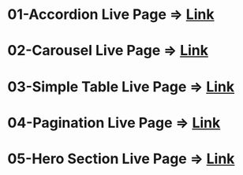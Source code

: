 # 01-Accordion Live Page => [Link](https://accordian-component.netlify.app/)

# 02-Carousel Live Page => [Link](https://carousel-component99.netlify.app/)

# 03-Simple Table Live Page => [Link](https://simple-table99.netlify.app/)

# 04-Pagination Live Page => [Link](https://section-six-challenge-one.netlify.app/)

# 05-Hero Section Live Page => [Link](https://omifood-hero-section.netlify.app/)
